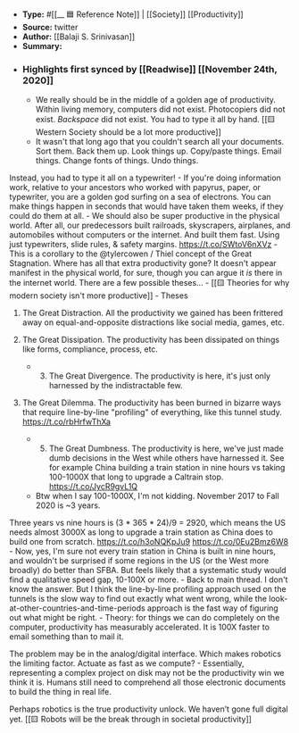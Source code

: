 - **Type:** #[[__ 🟦  Reference Note]] | [[Society]] [[Productivity]]
- **Source:**  twitter
- **Author:** [[Balaji S. Srinivasan]]
- **Summary:**
- ### Highlights first synced by [[Readwise]] [[November 24th, 2020]]
    - We really should be in the middle of a golden age of productivity. Within living memory, computers did not exist. Photocopiers did not exist. *Backspace* did not exist. You had to type it all by hand. [[🟨 Western Society should be a lot more productive]]
    - It wasn't that long ago that you couldn't search all your documents. Sort them. Back them up. Look things up. Copy/paste things. Email things. Change fonts of things. Undo things.

Instead, you had to type it all on a typewriter! 
    - If you're doing information work, relative to your ancestors who worked with papyrus, paper, or typewriter, you are a golden god surfing on a sea of electrons. You can make things happen in seconds that would have taken them weeks, if they could do them at all. 
    - We should also be super productive in the physical world. After all, our predecessors built railroads, skyscrapers, airplanes, and automobiles without computers or the internet. And built them fast. Using just typewriters, slide rules, & safety margins. https://t.co/SWtoV6nXVz 
    - This is a corollary to the @tylercowen / Thiel concept of the Great Stagnation. Where has all that extra productivity gone? It doesn't appear manifest in the physical world, for sure, though you can argue it *is* there in the internet world. There are a few possible theses... 
    - [[🟨 Theories for why modern society isn't more productive]]
    - Theses

1) The Great Distraction. All the productivity we gained has been frittered away on equal-and-opposite distractions like social media, games, etc.

2) The Great Dissipation. The productivity has been dissipated on things like forms, compliance, process, etc. 
    - 3) The Great Divergence. The productivity is here, it's just only harnessed by the indistractable few.

4) The Great Dilemma. The productivity has been burned in bizarre ways that require line-by-line "profiling" of everything, like this tunnel study. https://t.co/rbHrfwThXa 
    - 5) The Great Dumbness. The productivity is here, we've just made dumb decisions in the West while others have harnessed it. See for example China building a train station in nine hours vs taking 100-1000X that long to upgrade a Caltrain stop. https://t.co/JycR9gvL1Q 
    - Btw when I say 100-1000X, I'm not kidding. November 2017 to Fall 2020 is ~3 years.

Three years vs nine hours is (3 * 365 * 24)/9 = 2920, which means the US needs almost 3000X as long to upgrade a train station as China does to build one from scratch.
https://t.co/h3oNQKpJu9 https://t.co/0Eu2Bmz6W8 
    - Now, yes, I'm sure not every train station in China is built in nine hours, and wouldn't be surprised if some regions in the US (or the West more broadly) do better than SFBA. But feels likely that a systematic study would find a qualitative speed gap, 10-100X or more. 
    - Back to main thread. I don't know the answer. But I think the line-by-line profiling approach used on the tunnels is the slow way to find out exactly what went wrong, while the look-at-other-countries-and-time-periods approach is the fast way of figuring out what might be right. 
    - Theory: for things we can do completely on the computer, productivity has measurably accelerated. It is 100X faster to email something than to mail it.

The problem may be in the analog/digital interface. Which makes robotics the limiting factor. Actuate as fast as we compute? 
    - Essentially, representing a complex project on disk may not be the productivity win we think it is. Humans still need to comprehend all those electronic documents to build the thing in real life.

Perhaps robotics is the true productivity unlock. We haven’t gone full digital yet. [[🟨 Robots will be the break through in societal productivity]]

